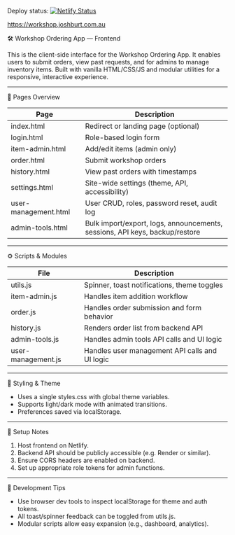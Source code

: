 Deploy status: [![Netlify Status](https://api.netlify.com/api/v1/badges/f4beb07d-7307-436f-879a-d9a8167934dd/deploy-status)](https://app.netlify.com/projects/workshop-order/deploys)

https://workshop.joshburt.com.au

🛠️ Workshop Ordering App — Frontend

This is the client-side interface for the Workshop Ordering App. It enables users to submit orders, view past requests, and for admins to manage inventory items. Built with vanilla HTML/CSS/JS and modular utilities for a responsive, interactive experience.

---

📄 Pages Overview

| Page               | Description                                 |
|--------------------|---------------------------------------------|
| index.html         | Redirect or landing page (optional)         |
| login.html         | Role-based login form                       |
| item-admin.html    | Add/edit items (admin only)                 |
| order.html         | Submit workshop orders                      |
| history.html       | View past orders with timestamps            |
| settings.html      | Site-wide settings (theme, API, accessibility) |
| user-management.html | User CRUD, roles, password reset, audit log |
| admin-tools.html   | Bulk import/export, logs, announcements, sessions, API keys, backup/restore |

---

⚙️ Scripts & Modules

| File               | Description                                        |
|--------------------|----------------------------------------------------|
| utils.js           | Spinner, toast notifications, theme toggles        |
| item-admin.js      | Handles item addition workflow                     |
| order.js           | Handles order submission and form behavior         |
| history.js         | Renders order list from backend API                |
| admin-tools.js     | Handles admin tools API calls and UI logic         |
| user-management.js | Handles user management API calls and UI logic     |

---

🎨 Styling & Theme

- Uses a single styles.css with global theme variables.
- Supports light/dark mode with animated transitions.
- Preferences saved via localStorage.

---

🚀 Setup Notes

1. Host frontend on Netlify.
2. Backend API should be publicly accessible (e.g. Render or similar).
3. Ensure CORS headers are enabled on backend.
4. Set up appropriate role tokens for admin functions.

---

🧪 Development Tips

- Use browser dev tools to inspect localStorage for theme and auth tokens.
- All toast/spinner feedback can be toggled from utils.js.
- Modular scripts allow easy expansion (e.g., dashboard, analytics).

